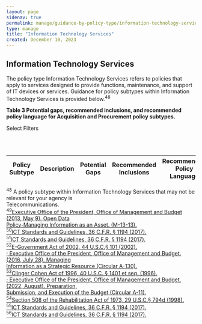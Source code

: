 ```yaml
---
layout: page
sidenav: true
permalink: manage/guidance-by-policy-type/information-technology-services/
type: manage
title: "Information Technology Services"
created: December 10, 2023
---
```

<h2 id="standards">
  Information Technology Services
</h2>
The policy type Information Technology Services refers to policies that apply to services designed to provide functions, maintenance, and support of IT devices or services. Guidance for policy subtypes within Information Technology Services is provided below.<sup>48</sup>

<div class="q-table" id="policytype-table">
  <p class="table-heading" id="information-technology-services">
      <b>Table 3 Potential gaps, recommended inclusions, and recommended policy language for Acquisition and Procurement policy subtypes.</b>
  </p>
  <div id="table-filter-list" class="dropdown-check-list" tabindex="100">
    <span class="anchor">Select Filters</span>
    <ul class="items" id="picklist-filter">
    </ul>
    <br><br>
  </div>
  <table class="it-table">
    <thead>
    <tr>
      <th>Policy Subtype</th>
      <th>Description</th>
      <th>Potential Gaps</th>
      <th>Recommended Inclusions</th>
      <th>Recommended Policy Language</th>
    </tr>
    </thead>
    <tbody id="table-body">
    </tbody>
  </table>
</div>
<a class="hover-large nolink"><sup>48</sup> A policy subtype within Information Technology Services that may not be relevant for your agency is <br>Telecommunications.</a>
<br>
<a class="hover-large" href="https://obamawhitehouse.archives.gov/sites/default/files/omb/memoranda/2013/m-13-13.pdf"><sup>49</sup>Executive Office of the President, Office of Management and Budget (2013, May 9). Open Data <br>Policy-Managing Information as an Asset. (M-13-13).</a>
<br>
<a class="hover-large" href="https://www.access-board.gov/ict/ict-final-rule.pdf"><sup>50</sup>ICT Standards and Guidelines, 36 C.F.R. § 1194 (2017).</a>
<br>
<a class="hover-large" href="https://www.access-board.gov/ict/ict-final-rule.pdf"><sup>51</sup>ICT Standards and Guidelines, 36 C.F.R. § 1194 (2017).</a>
<br>
<a class="hover-large" href="https://www.congress.gov/107/plaws/publ347/PLAW-107publ347.pdf"><sup>52</sup>E-Government Act of 2002, 44 U.S.C.§ 101 (2002).</a>
<br>
<a class="hover-large" href="https://obamawhitehouse.archives.gov/sites/default/files/omb/assets/OMB/circulars/a130/a130revised.pdf"><sup></sup>; Executive Office of the President, Office of Management and Budget. (2016, July 28). Managing <br>Information as a Strategic Resource (Circular A-130). </a>
<br>
<a class="hover-large" href="https://www.govinfo.gov/content/pkg/USCODE-2001-title40/html/USCODE-2001-title40-chap25-sec1401.htm"><sup>53</sup>Clinger Cohen Act of 1996, 40 U.S.C. § 1401 et seq. (1996). </a>
<br>
<a class="hover-large" href="https://www.whitehouse.gov/wp-content/uploads/2018/06/a11.pdf"><sup></sup>; Executive Office of the President, Office of Management and Budget. (2022, August). Preparation, <br>Submission, and Execution of the Budget (Circular A-11). </a>
<br>
<a class="hover-large" href="https://www.govinfo.gov/content/pkg/USCODE-2011-title29/html/USCODE-2011-title29-chap16-subchapV-sec794d.htm"><sup>54</sup>Section 508 of the Rehabilitation Act of 1973, 29 U.S.C.§ 794d (1998).</a>
<br>
<a class="hover-large" href="https://www.access-board.gov/ict/ict-final-rule.pdf"><sup>55</sup>ICT Standards and Guidelines, 36 C.F.R. § 1194 (2017).</a>
<br>
<a class="hover-large" href="https://www.access-board.gov/ict/ict-final-rule.pdf"><sup>56</sup>ICT Standards and Guidelines, 36 C.F.R. § 1194 (2017).</a>
<br>




